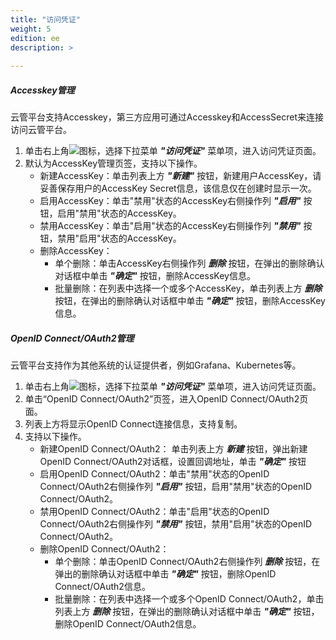 ```yaml
---
title: "访问凭证"
weight: 5
edition: ee
description: >
   
---
```


##### Accesskey管理

云管平台支持Accesskey，第三方应用可通过Accesskey和AccessSecret来连接访问云管平台。

1. 单击右上角![](../../../images/intro/userinfo1.png)图标，选择下拉菜单 **_"访问凭证"_** 菜单项，进入访问凭证页面。
2. 默认为AccessKey管理页签，支持以下操作。
   - 新建AccessKey：单击列表上方 **_"新建"_** 按钮，新建用户AccessKey，请妥善保存用户的AccessKey Secret信息，该信息仅在创建时显示一次。
   - 启用AccessKey：单击"禁用"状态的AccessKey右侧操作列 **_"启用"_** 按钮，启用"禁用"状态的AccessKey。
   - 禁用AccessKey：单击"启用"状态的AccessKey右侧操作列 **_"禁用"_** 按钮，禁用"启用"状态的AccessKey。
   - 删除AccessKey：
      - 单个删除：单击AccessKey右侧操作列 **_删除_** 按钮，在弹出的删除确认对话框中单击 **_"确定"_** 按钮，删除AccessKey信息。
      - 批量删除：在列表中选择一个或多个AccessKey，单击列表上方 **_删除_** 按钮，在弹出的删除确认对话框中单击 **_"确定"_** 按钮，删除AccessKey信息。

##### OpenID Connect/OAuth2管理

云管平台支持作为其他系统的认证提供者，例如Grafana、Kubernetes等。

1. 单击右上角![](../../../images/intro/userinfo1.png)图标，选择下拉菜单 **_"访问凭证"_** 菜单项，进入访问凭证页面。
2. 单击“OpenID Connect/OAuth2”页签，进入OpenID Connect/OAuth2页面。
3. 列表上方将显示OpenID Connect连接信息，支持复制。
4. 支持以下操作。
   - 新建OpenID Connect/OAuth2： 单击列表上方 **_新建_** 按钮，弹出新建OpenID Connect/OAuth2对话框，设置回调地址，单击 **_"确定"_** 按钮
   - 启用OpenID Connect/OAuth2：单击"禁用"状态的OpenID Connect/OAuth2右侧操作列 **_"启用"_** 按钮，启用"禁用"状态的OpenID Connect/OAuth2。
   - 禁用OpenID Connect/OAuth2：单击"启用"状态的OpenID Connect/OAuth2右侧操作列 **_"禁用"_** 按钮，禁用"启用"状态的OpenID Connect/OAuth2。
   - 删除OpenID Connect/OAuth2：
       - 单个删除：单击OpenID Connect/OAuth2右侧操作列 **_删除_** 按钮，在弹出的删除确认对话框中单击 **_"确定"_** 按钮，删除OpenID Connect/OAuth2信息。
       - 批量删除：在列表中选择一个或多个OpenID Connect/OAuth2，单击列表上方 **_删除_** 按钮，在弹出的删除确认对话框中单击 **_"确定"_** 按钮，删除OpenID Connect/OAuth2信息。